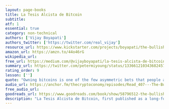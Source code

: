 ```yaml
---
layout: page-books
title: La Tesis Alcista de Bitcoin
subtitle: 
atf: 1
essential: true
category: non-technical
authors: ['Vijay Boyapati']
authors_twitter: ['https://twitter.com/real_vijay']
resource_url: https://www.kickstarter.com/projects/boyapati/the-bullish-case-for-bitcoin-book-launch
amazon_url: https://amzn.to/44o46rG
wikipedia_url: 
free_url: https://medium.com/@vijayboyapati/la-tesis-alcista-de-bitcoin-parte-1-de-4-7b2e7ac5f07
summary_url: https://twitter.com/petermiyoung/status/1336612103436824576?s=20
rating_order: 9
lesson: ['']
quote: "Owning bitcoins is one of the few asymmetric bets that people across the entire world can participate in."
audio_url: https://anchor.fm/thecryptoconomy/episodes/Read_407---The-Bullish-Case-for-Bitcoin-Vijay-Boyapati-efpi06/a-a2hgo5d
free_audio_url: 
goodreads_url: https://www.goodreads.com/book/show/58796512-the-bullish-case-for-bitcoin
description: "La Tesis Alcista de Bitcoin, first published as a long-form article, represents an intellectual tour de force delivered with elegance and prescience by a polymath well-versed in mathematics, computer science, economics, philosophy, politics, and engineering. After March of 2020, it was evident to me that the world needed a new money based on technology. However, in February 2018, when Boyapati first published his paper, this insight required much greater perspicacity, courage, and conviction. In a clear and concise manner, Boyapati presents the theory of money, the anatomy of Bitcoin, the reasons it is superior to the gold and fiat standards that came before it, and the promise that it offers to human civilization. He describes path dependence and the trajectory of a newly monetizing asset in terms the layman can understand, and he addresses the concerns that most commonly arise as newcomers struggle to comprehend the essence and significance of this first digital monetary network. I was immediately captivated by 'La Tesis Alcista de Bitcoin' when I first read it and made it part of the recommended reading for all the officers and directors of my firm as we educated ourselves on Bitcoin and considered the logical path forward. In this book Boyapati updates and significantly expands on the ideas presented in his original article."
---
```

